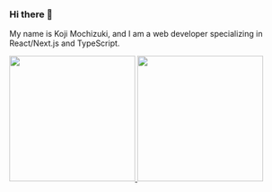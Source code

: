### Hi there 👋

My name is Koji Mochizuki, and I am a web developer specializing in React/Next.js and TypeScript.

<a href="https://github.com/kjmczk">
  <img height="224" src="https://github-readme-stats.vercel.app/api?username=kjmczk&show_icons=true&theme=prussian" />
</a>
<a href="https://github.com/kjmczk">
  <img height="224" src="https://github-readme-stats.vercel.app/api/top-langs/?username=kjmczk&theme=prussian" />
</a>

<!--
**kjmczk/kjmczk** is a ✨ _special_ ✨ repository because its `README.md` (this file) appears on your GitHub profile.

Here are some ideas to get you started:

- 🔭 I’m currently working on ...
- 🌱 I’m currently learning ...
- 👯 I’m looking to collaborate on ...
- 🤔 I’m looking for help with ...
- 💬 Ask me about ...
- 📫 How to reach me: ...
- 😄 Pronouns: ...
- ⚡ Fun fact: ...
-->
